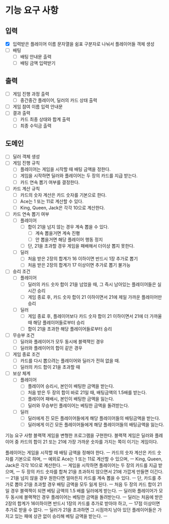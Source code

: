 # 기능 요구 사항

## 입력
- [x] 입력받은 플레이어 이름 문자열을 쉼표 구분자로 나눠서 플레이어들 객체 생성
- [ ] 배팅
    - [ ] 배팅 안내문 출력
    - [ ] 배팅 금액 입력받기

## 출력
- [ ] 게임 진행 과정 출력
    - [ ] 중간중간 플레이어, 딜러의 카드 상태 출력
- [ ] 게임 참여 이름 입력 안내문
- [ ] 결과 출력
    - [ ] 카드 최종 상태와 합계 출력
    - [ ] 최종 수익금 출력

## 도메인
- [ ] 딜러 객체 생성
- [ ] 게임 진행 규칙
    - [ ] 플레이어는 게임을 시작할 때 배팅 금액을 정한다.
    - [ ] 게임을 시작하면 딜러와 플레이어는 두 장의 카드를 지급 받는다.
    - [ ] 카드 연속 뽑기 여부를 결정한다.
- [ ] 카드 계산 규칙
    - [ ] 카드의 숫자 계산은 카드 숫자를 기본으로 한다.
    - [ ] Ace는 1 또는 11로 계산할 수 있다.
    - [ ] King, Queen, Jack은 각각 10으로 계산한다.
- [ ] 카드 연속 뽑기 여부
    - [ ] 플레이어
        - [ ] 합이 21을 넘지 않는 경우 계속 뽑을 수 있다.
            - [ ] 계속 뽑을거면 계속 진횅
            - [ ] 안 뽑을거면 해당 플레이어 행동 정지
        - [ ] 단, 21을 초과할 경우 게임을 패배해서 더이상 뽑지 못한다.
    - [ ] 딜러
        - [ ] 처음 받은 2장의 합계가 16 이하이면 반드시 1장 추가로 뽑기
        - [ ] 처음 받은 2장의 합계가 17 이상이면 추가로 뽑기 불가능
- [ ] 승리 조건
    - [ ] 플레이어
        - [ ] 딜러의 카드 숫자 합이 21을 넘었을 때, 그 즉시 남아있는 플레이어들은 실시간 승리
        - [ ] 게임 종료 후, 카드 숫자 합이 21 이하이면서 21에 제일 가까운 플레이어만 승리
    - [ ] 딜러
        - [ ] 게임 종료 후, 플레이어보다 카드 숫자 합이 21 이하이면서 21에 더 가까울 때 해당 플레이어들로부터 승리
        - [ ] 합이 21을 초과한 해당 플레이어들로부터 승리
- [ ] 무승부 조건
    - [ ] 딜러와 플레이어가 모두 동시에 블랙잭인 경우
    - [ ] 딜러와 플레이어의 합이 같은 경우
- [ ] 게임 종료 조건
    - [ ] 카드를 다시 뽑으려는 플레이어와 딜러가 전혀 없을 때.
    - [ ] 딜러의 카드 합이 21을 초과할 때
- [ ] 보상 체계
    - [ ] 플레이어
        - [ ] 플레이어 승리시, 본인이 배팅한 금액을 받는다.
        - [ ] 처음 받은 두 장의 합이 바로 21일 때, 배팅금액의 1.5배를 받는다.
        - [ ] 플레이어 패배시, 본인이 배팅한 금액을 잃는다.
        - [ ] 딜러와 무승부인 플레이어는 베팅한 금액을 돌려받는다.
    - [ ] 딜러
        - [ ] 딜러에게 진 모든 플레이어들에게 해당 플레이어들의 배팅금액을 받는다.
        - [ ] 딜러에게 이긴 모든 플레이어들에게 해당 플레이어들의 배팅금액을 잃는다.

기능 요구 사항
블랙잭 게임을 변형한 프로그램을 구현한다. 블랙잭 게임은 딜러와 플레이어 중 카드의 합이 21 또는 21에 가장 가까운 숫자를 가지는 쪽이 이기는 게임이다.

플레이어는 게임을 시작할 때 배팅 금액을 정해야 한다. ㅡ
카드의 숫자 계산은 카드 숫자를 기본으로 하며, ㅡ
예외로 Ace는 1 또는 11로 계산할 수 있으며, ㅡ
King, Queen, Jack은 각각 10으로 계산한다. ㅡ
게임을 시작하면 플레이어는 두 장의 카드를 지급 받으며, ㅡ
두 장의 카드 숫자를 합쳐 21을 초과하지 않으면서 21에 가깝게 만들면 이긴다. ㅡ
21을 넘지 않을 경우 원한다면 얼마든지 카드를 계속 뽑을 수 있다. ㅡ
단, 카드를 추가로 뽑아 21을 초과할 경우 배팅 금액을 모두 잃게 된다. ㅡ
처음 두 장의 카드 합이 21일 경우 블랙잭이 되면 베팅 금액의 1.5 배를 딜러에게 받는다. ㅡ
딜러와 플레이어가 모두 동시에 블랙잭인 경우 플레이어는 베팅한 금액을 돌려받는다. ㅡ
딜러는 처음에 받은 2장의 합계가 16이하이면 반드시 1장의 카드를 추가로 받아야 하고, ㅡ
17점 이상이면 추가로 받을 수 없다. ㅡ
딜러가 21을 초과하면 그 시점까지 남아 있던 플레이어들은 가지고 있는 패에 상관 없이 승리해 베팅 금액을 받는다. ㅡ